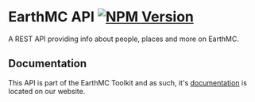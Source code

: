  # EarthMC API [![NPM Version][npm-image]][npm-url] 
A REST API providing info about people, places and more on EarthMC.<br>

## Documentation
This API is part of the EarthMC Toolkit and as such, it's [documentation](https://emc-toolkit.vercel.app/docs) is located on our website.

<!-- Markdown link & img dfn's -->
[npm-image]: https://img.shields.io/npm/v/earthmc.svg?style=flat-square
[npm-url]: https://www.npmjs.com/package/earthmc
